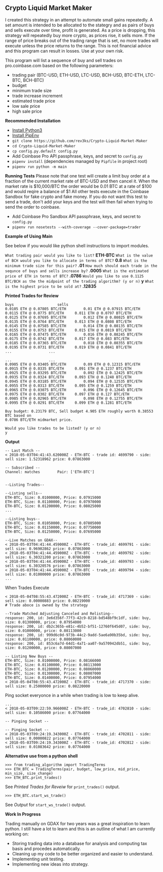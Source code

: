 ## Crypto Liquid Market Maker

I created this strategy in an attempt to automate small gains repeatedly. A set amount is intended to be allocated to the stategry and as pairs of buys and sells execute over time, profit is generated. As a price is dropping, this strategy will repeatedly buy more crypto, as prices rise, it sells more. If the range of price breaks out of the trading range that is set, no more trades will execute unless the price returns to the range. This is not financial advice and this program can result in losses. Use at your own risk.

This program will list a sequence of buy and sell trades on pro.coinbase.com based on the following parameters:
* trading pair (BTC-USD, ETH-USD, LTC-USD, BCH-USD, BTC-ETH, LTC-BTC, BCH-BTC)
* budget
* minimum trade size
* trade increase increment
* estimated trade price
* low sale price
* high sale price

**Recommended Installation**
* [Install Python3](http://docs.python-guide.org/en/latest/starting/install3)
* [Install PipEnv](https://docs.pipenv.org/)
* `git clone https://github.com/rev3ks/Crypto-Liquid-Market-Maker`
* `cd Crypto-Liquid-Market-Maker`
* `cp config.py.default config.py`
* Add Coinbase Pro API passphrase, keys, and secret to `config.py`
* `pipenv install` (dependencies managed by `Pipfile` in project root)
* `pipenv run python -m main`

**Running Tests**
Please note that one test will create a limit buy order at a fraction of the current market rate of BTC-USD and then cancel it. When the market rate is $10,000/BTC the order would be 0.01 BTC at a rate of $100 and would reqire a balance of $1 All other tests execute in the Coinbase Sandbox for fake crypto and fake money. If you do not want this test to send a trade, don't add your keys and the test will then fail when trying to send the order to coinbase.
* Add Coinbase Pro Sandbox API passphrase, keys, and secret to `config.py`
* `pipenv run nosetests --with-coverage --cover-package=trader`

**Example of Using Main**

See below if you would like python shell instructions to import modules.

`What trading pair would you like to list?` **ETH-BTC**
`What is the value of BCH would you like to allocate in terms of BTC?` **0.8**
`What is the minimum trade size for this pair?` **.01**
`How much should each trade in the sequnce of buys and sells increase by?` **.0005**
`What is the estimated price of ETH in terms of BTC?` **.0786**
`Would you like to use 0.1125 BTC/BCH as the the midpoint of the trading algorithm? (y or n)` **y**
`What is the highest price to be sold at?` **.12835**

**Printed Trades for Review**
```
buys					sells
0.0105 ETH @ 0.07805 BTC/ETH		0.01 ETH @ 0.07915 BTC/ETH
0.0115 ETH @ 0.0775 BTC/ETH		0.011 ETH @ 0.0797 BTC/ETH
0.0125 ETH @ 0.07695 BTC/ETH		0.012 ETH @ 0.08025 BTC/ETH
0.0135 ETH @ 0.0764 BTC/ETH		0.013 ETH @ 0.0808 BTC/ETH
0.0145 ETH @ 0.07585 BTC/ETH		0.014 ETH @ 0.08135 BTC/ETH
0.0155 ETH @ 0.0753 BTC/ETH		0.015 ETH @ 0.0819 BTC/ETH
0.0165 ETH @ 0.07475 BTC/ETH		0.016 ETH @ 0.08245 BTC/ETH
0.0175 ETH @ 0.0742 BTC/ETH		0.017 ETH @ 0.083 BTC/ETH
0.0185 ETH @ 0.07365 BTC/ETH		0.018 ETH @ 0.08355 BTC/ETH
0.0195 ETH @ 0.0731 BTC/ETH		0.019 ETH @ 0.0841 BTC/ETH
...					...

...					...
0.0905 ETH @ 0.03405 BTC/ETH		0.09 ETH @ 0.12315 BTC/ETH
0.0915 ETH @ 0.0335 BTC/ETH		0.091 ETH @ 0.1237 BTC/ETH
0.0925 ETH @ 0.03295 BTC/ETH		0.092 ETH @ 0.12425 BTC/ETH
0.0935 ETH @ 0.0324 BTC/ETH		0.093 ETH @ 0.1248 BTC/ETH
0.0945 ETH @ 0.03185 BTC/ETH		0.094 ETH @ 0.12535 BTC/ETH
0.0955 ETH @ 0.0313 BTC/ETH		0.095 ETH @ 0.1259 BTC/ETH
0.0965 ETH @ 0.03075 BTC/ETH		0.096 ETH @ 0.12645 BTC/ETH
0.0975 ETH @ 0.0302 BTC/ETH		0.097 ETH @ 0.127 BTC/ETH
0.0985 ETH @ 0.02965 BTC/ETH		0.098 ETH @ 0.12755 BTC/ETH
0.0995 ETH @ 0.0291 BTC/ETH		0.099 ETH @ 0.1281 BTC/ETH

Buy budget: 0.23179 BTC, Sell budget 4.905 ETH roughly worth 0.38553 BTC based on
0.0786 BTC/ETH midmarket price.

Would you like trades to be listed? (y or n)
y
```

**Output**
```
-- Last Match --
< 2018-05-03T04:41:43.620000Z - ETH-BTC - trade id: 4699790 - side: sell size: 1.52318962 price: 0.07863000

-- Subscribed --
Channel: matches		Pair: ['ETH-BTC']


--Listing Trades--

--Listing sells--
ETH-BTC, Size: 0.01000000, Price: 0.07915000
ETH-BTC, Size: 0.01100000, Price: 0.07970000
ETH-BTC, Size: 0.01200000, Price: 0.08025000
...

--Listing buys--
ETH-BTC, Size: 0.01050000, Price: 0.07805000
ETH-BTC, Size: 0.01150000, Price: 0.07750000
ETH-BTC, Size: 0.01250000, Price: 0.07695000

--Live Matches on GDAX--
< 2018-05-03T04:41:44.459000Z - ETH-BTC - trade_id: 4699791 - side: sell size: 0.96902862 price: 0.07863000
< 2018-05-03T04:41:44.459000Z - ETH-BTC - trade_id: 4699792 - side: sell size: 6.30321200 price: 0.07863000
< 2018-05-03T04:41:44.459000Z - ETH-BTC - trade_id: 4699793 - side: sell size: 6.30320576 price: 0.07863000
< 2018-05-03T04:41:44.459000Z - ETH-BTC - trade_id: 4699794 - side: sell size: 0.01000000 price: 0.07863000
...
```
When Trades Execute
```
< 2018-05-04T08:55:43.472000Z - ETH-BTC - trade_id: 4717369 - side: sell size: 0.00000883 price: 0.08219000
# Trade aboce is owned by the strategy

--Trade Matched Adjusting Canceled and Relisting--
response: 200, id: 3e6d356f-77f3-42c9-8218-bd548bf9c1df, side: buy, size: 0.01300000, price: 0.07954000
response: 200, id: db2c365b-e81c-4b52-bf51-12760f645d07, side: buy, size: 0.01000000, price: 0.08113000
response: 200, id: 999d6c0d-973b-44c2-9add-5ae6a90b35bd, side: buy, size: 0.01100000, price: 0.08060000
response: 200, id: 853c6a7d-64d1-4a71-aa07-9a570942db51, side: buy, size: 0.01200000, price: 0.08007000

-- Listing New Buys --
ETH-BTC, Size: 0.01000000, Price: 0.08166000
ETH-BTC, Size: 0.01100000, Price: 0.08113000
ETH-BTC, Size: 0.01200000, Price: 0.08060000
ETH-BTC, Size: 0.01300000, Price: 0.08007000
ETH-BTC, Size: 0.01400000, Price: 0.07954000
< 2018-05-04T08:55:43.472000Z - ETH-BTC - trade_id: 4717370 - side: sell size: 0.25000000 price: 0.08220000

```
Ping socket everyonce in a while when trading is low to keep alive.
```
...
< 2018-05-03T09:22:59.966000Z - ETH-BTC - trade_id: 4702810 - side: sell size: 0.10586000 price: 0.07764000

-- Pinging Socket --

-- Pinging Socket --
< 2018-05-03T09:24:19.343000Z - ETH-BTC - trade_id: 4702811 - side: sell size: 0.00000822 price: 0.07764000
< 2018-05-03T09:24:19.343000Z - ETH-BTC - trade_id: 4702812 - side: sell size: 0.01083642 price: 0.07764000
```

**Alternative use from a python shell**

```
>>> from trading_algorithm import TradingTerms
>>> ETH_BTC = TradingTerms(pair, budget, low_price, mid_price, min_size, size_change)
>>> ETH_BTC.print_trades()
```
See *Printed Trades for Reveiw* for `print_trades()` output.
```
>>> ETH_BTC.start_ws_trade()
```
See *Output* for `start_ws_trade()` output.

**Work In Progress**

Trading manually on GDAX for two years was a great inspiration to learn python. I still have a lot to learn and this is an outline of what I am currently working on:

* Storing trading data into a database for analysis and computing tax basis and procedes automatically.
* Cleaning up my code to be better organized and easier to understand.
* Implementing unit testing.
* Implementing new ideas into strategy.
